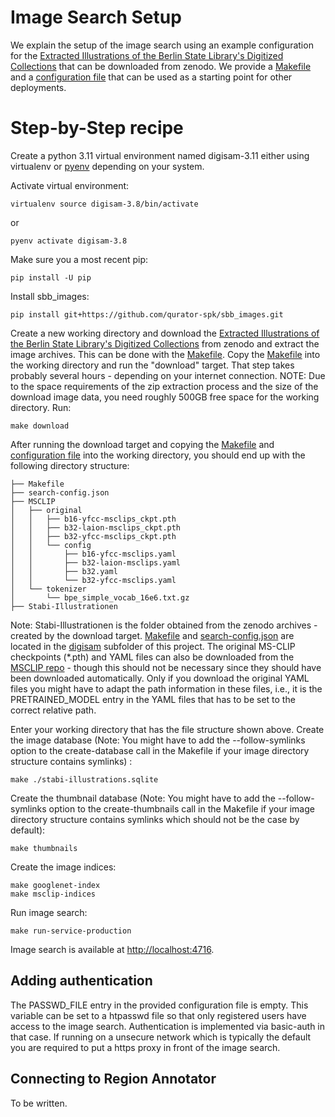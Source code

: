 # Image Search Setup

We explain the setup of the image search using an example configuration for the 
[Extracted Illustrations of the Berlin State Library's Digitized Collections](https://zenodo.org/records/2602431)
that can be downloaded from zenodo. We provide a [Makefile](../digisam/Makefile) 
and a [configuration file](../digisam/search-config.json) that can be used as a starting point 
for other deployments.

# Step-by-Step recipe

Create a python 3.11 virtual environment named digisam-3.11 either using virtualenv or [pyenv](https://github.com/pyenv/pyenv) depending on your system.

Activate virtual environment:
```commandline
virtualenv source digisam-3.8/bin/activate
```
or
```commandline
pyenv activate digisam-3.8
```
Make sure you a most recent pip:
```commandline
pip install -U pip
```
Install sbb_images:
```commandline
pip install git+https://github.com/qurator-spk/sbb_images.git
```

Create a new working directory and download the [Extracted Illustrations of the Berlin State Library's Digitized Collections](https://zenodo.org/records/2602431)
from zenodo and extract the image archives. This can be done with the [Makefile](../digisam/Makefile).
Copy the [Makefile](../digisam/Makefile) into the working directory and run the "download" target. 
That step takes probably several hours - depending on your internet connection. 
NOTE: Due to the space requirements of the zip extraction process and the size of the download image data, 
you need roughly 500GB free space for the working directory.
Run:
```commandline
make download
```
After running the download target and copying the [Makefile](../digisam/Makefile) and [configuration file](../digisam/search-config.json) into the working directory, you should end up 
with the following directory structure:
```commandline
├── Makefile
├── search-config.json
├── MSCLIP
│   ├── original
│   │   ├── b16-yfcc-msclips_ckpt.pth
│   │   ├── b32-laion-msclips_ckpt.pth
│   │   ├── b32-yfcc-msclips_ckpt.pth
│   │   └── config
│   │       ├── b16-yfcc-msclips.yaml
│   │       ├── b32-laion-msclips.yaml
│   │       ├── b32.yaml
│   │       └── b32-yfcc-msclips.yaml
│   └── tokenizer
│       └── bpe_simple_vocab_16e6.txt.gz
├── Stabi-Illustrationen
```
Note: Stabi-Illustrationen is the folder obtained from the zenodo archives - created by the download target.
[Makefile](../digisam/Makefile) and [search-config.json](../digisam/search-config.json) are located in the [digisam](../digisam/) subfolder of this project.
The original MS-CLIP checkpoints (*.pth) and YAML files can also be downloaded from the [MSCLIP repo](https://github.com/Hxyou/MSCLIP/blob/main/README.md) - though this should not be necessary since they should have been downloaded automatically.
Only if you download the original YAML files you might have to adapt the path information in these files, i.e., it is the PRETRAINED_MODEL entry in the YAML files that has to be set to the correct relative path.

Enter your working directory that has the file structure shown above. 
Create the image database (Note: You might have to add the --follow-symlinks option to the create-database call in the Makefile if your image directory structure contains symlinks) :
```commandline
make ./stabi-illustrations.sqlite
```
Create the thumbnail database (Note: You might have to add the --follow-symlinks option to the create-thumbnails call in the Makefile if your image directory structure contains symlinks which should not be the case by default):
```commandline
make thumbnails
```
Create the image indices:
```commandline
make googlenet-index
make msclip-indices
```
Run image search:
```commandline
make run-service-production
```
Image search is available at [http://localhost:4716]().

## Adding authentication

The PASSWD_FILE entry in the provided configuration file is empty. This variable can be set to a htpasswd file so that 
only registered users have access to the image search. Authentication is implemented via basic-auth in that case. 
If running on a unsecure network which is typically the default you are required to put a https proxy in front of the image search.

## Connecting to Region Annotator

To be written.
